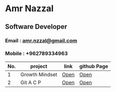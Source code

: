 # Amr Nazzal

## Software Developer

### Email  : amr.nzzal@gmail.com
### Mobile : +962789334963

No. | project          | link   | github Page
--- | -----------------| -------|-------------------------------
1   | Growth Mindset   | [Open](https://github.com/amr88nzzal/reading-notes-repo/blob/main/Growth.md)| [Open](https://amr88nzzal.github.io/markdownTest/)
2   | Git A C P        | [Open](https://github.com/amr88nzzal/reading-notes-repo/blob/main/ACP.md)   | [Open](https://amr88nzzal.github.io/git-ACP/)
